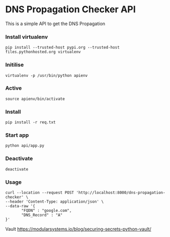 # DNS Propagation Checker API
This is a simple API to get the DNS Propagation


### Install virtualenv
```
pip install --trusted-host pypi.org --trusted-host files.pythonhosted.org virtualenv
```
### Initilise
```
virtualenv -p /usr/bin/python apienv
```
### Active
```
source apienv/bin/activate
```
### Install
```
pip install -r req.txt
```

### Start app
```
python api/app.py
```

### Deactivate
```
deactivate
```

### Usage
```
curl --location --request POST 'http://localhost:8000/dns-propagation-checker' \
--header 'Content-Type: application/json' \
--data-raw '{
       "FQDN" : "google.com",
       "DNS_Record" : "A"
}'

```
Vault
https://modularsystems.io/blog/securing-secrets-python-vault/
